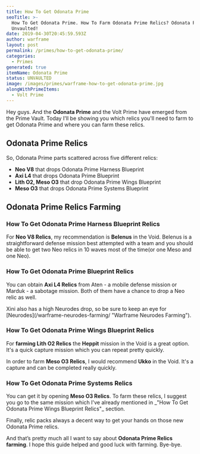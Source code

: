```yaml
---
title: How To Get Odonata Prime
seoTitle: >-
  How To Get Odonata Prime. How To Farm Odonata Prime Relics? Odonata Prime
  Unvaulted!
date: 2019-04-30T20:45:59.593Z
author: warframe
layout: post
permalink: /primes/how-to-get-odonata-prime/
categories:
  - Primes
generated: true
itemName: Odonata Prime
status: UNVAULTED
image: /images/primes/warframe-how-to-get-odonata-prime.jpg
alongWithPrimeItems:
  - Volt Prime
---
```

<p>Hey guys. And the <strong>Odonata Prime</strong> and the Volt Prime have emerged from the Prime Vault. Today I'll be showing you which relics you'll need to farm to get Odonata Prime and where you can farm these relics. </p><!--more--><h2>Odonata Prime Relics</h2><p>So, Odonata Prime parts scattered across five different relics:</p><ul><li><b>Neo V8</b> that drops Odonata Prime Harness Blueprint</li><li><b>Axi L4</b> that drops Odonata Prime Blueprint</li><li><b>Lith O2, Meso O3</b> that drop Odonata Prime Wings Blueprint</li><li><b>Meso O3</b> that drops Odonata Prime Systems Blueprint</li></ul><h2>Odonata Prime Relics Farming</h2><h3>How To Get Odonata Prime Harness Blueprint Relics</h3><p>For <b>Neo V8 Relics</b>, my recommendation is <b>Belenus</b> in the Void. Belenus is a straightforward defense mission best attempted with a team and you should be able to get two Neo relics in 10 waves most of the time(or one Meso and one Neo).</p><h3>How To Get Odonata Prime Blueprint Relics</h3><p>You can obtain <b>Axi L4 Relics</b> from Aten - a mobile defense mission or Marduk - a sabotage mission. Both of them have a chance to drop a Neo relic as well.</p><p>Xini also has a high Neurodes drop, so be sure to keep an eye for [Neurodes](/warframe-neurodes-farming/ "Warframe Neurodes Farming").</p><h3>How To Get Odonata Prime Wings Blueprint Relics</h3><p>For <strong>farming Lith O2 Relics</strong> the <b>Heppit</b> mission in the Void is a great option. It's a quick capture mission which you can repeat pretty quickly.</p><p>In order to farm <b>Meso O3 Relics</b>, I would recommend <b>Ukko</b> in the Void. It's a capture and can be completed really quickly.</p><h3>How To Get Odonata Prime Systems Relics</h3><p>You can get it by opening <b>Meso O3 Relics</b>. To farm these relics, I suggest you go to the same mission which I've already mentioned in _"How To Get Odonata Prime Wings Blueprint Relics"_ section.</p><p>Finally, relic packs always a decent way to get your hands on those new Odonata Prime relics.</p><p>And that’s pretty much all I want to say about <strong>Odonata Prime Relics farming</strong>. I hope this guide helped and good luck with farming. Bye-bye.</p>
